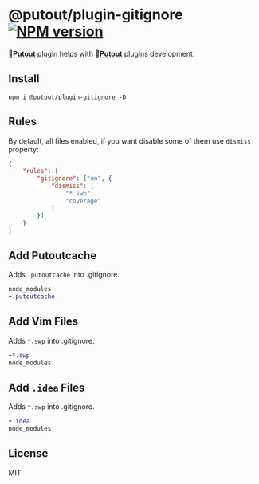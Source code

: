 # @putout/plugin-gitignore [![NPM version][NPMIMGURL]][NPMURL]

[NPMIMGURL]: https://img.shields.io/npm/v/@putout/plugin-gitignore.svg?style=flat&longCache=true
[NPMURL]: https://npmjs.org/package/@putout/plugin-gitignore"npm"

🐊[**Putout**](https://github.com/coderaiser/putout) plugin helps with 🐊[**Putout**](https://github.com/coderaiser/putout) plugins development.

## Install

```
npm i @putout/plugin-gitignore -D
```

## Rules

By default, all files enabled, if you want disable some of them use `dismiss` property:

```json
{
    "rules": {
        "gitignore": ["on", {
            "dismiss": [
                "*.swp",
                "coverage"
            ]
        }]
    }
}
```

## Add Putoutcache

Adds `.putoutcache` into .gitignore.

```diff
node_modules
+.putoutcache
```

## Add Vim Files

Adds `*.swp` into .gitignore.

```diff
+*.swp
node_modules
```

## Add `.idea` Files

Adds `*.swp` into .gitignore.

```diff
+.idea
node_modules
```

## License

MIT
